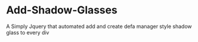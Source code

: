 # Add-Shadow-Glasses
A Simply Jquery that automated add and create defa manager style shadow glass to every div
